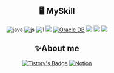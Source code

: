 <div align=center>

<h2>🖥 MySkill </h2>

 ![java](	https://img.shields.io/badge/Java-ED8B00?style=for-the-badge&logo=openjdk&logoColor=white)
	![js](https://img.shields.io/badge/JavaScript-F7DF1E?style=for-the-badge&logo=JavaScript&logoColor=white)
 ![1](	https://img.shields.io/badge/jQuery-0769AD?style=for-the-badge&logo=jquery&logoColor=white)
 ![](	https://img.shields.io/badge/Spring-6DB33F?style=for-the-badge&logo=spring&logoColor=white)
[![Oracle DB](https://img.shields.io/badge/Oracle-F80000?style=for-the-badge&logo=oracle&logoColor=white)](https://www.oracle.com/)
 ![](	https://img.shields.io/badge/MySQL-00000F?style=for-the-badge&logo=mysql&logoColor=white)
<img src="https://img.shields.io/badge/springboot-6DB33F?style=for-the-badge&logo=springboot&logoColor=white">
<img src="https://img.shields.io/badge/github-181717?style=for-the-badge&logo=github&logoColor=white">





<h2>✨About me </h2>

[![Tistory's Badge](https://github-readme-tistory-card.vercel.app/api/badge?name=재용의코딩공부&theme={insert_theme})](https://jaejae0813.tistory.com/)
[![Notion](https://img.shields.io/badge/Notion-Jae_Yong_Choi-6eff559abdf04b82afc33d90008f7bc4?style=for-the-badge&logo=notion)](https://www.notion.so/Jae-Yong-Choi-6eff559abdf04b82afc33d90008f7bc4)

</div>






<!---
choiyongyong0813/choiyongyong0813 is a ✨ special ✨ repository because its `README.md` (this file) appears on your GitHub profile.
You can click the Preview link to take a look at your changes.
--->
